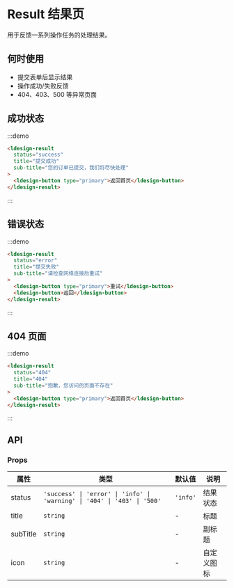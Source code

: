 # Result 结果页

用于反馈一系列操作任务的处理结果。

## 何时使用

- 提交表单后显示结果
- 操作成功/失败反馈
- 404、403、500 等异常页面

## 成功状态

:::demo

```html
<ldesign-result 
  status="success" 
  title="提交成功" 
  sub-title="您的订单已提交，我们将尽快处理"
>
  <ldesign-button type="primary">返回首页</ldesign-button>
</ldesign-result>
```

:::

## 错误状态

:::demo

```html
<ldesign-result 
  status="error" 
  title="提交失败" 
  sub-title="请检查网络连接后重试"
>
  <ldesign-button type="primary">重试</ldesign-button>
  <ldesign-button>返回</ldesign-button>
</ldesign-result>
```

:::

## 404 页面

:::demo

```html
<ldesign-result 
  status="404" 
  title="404" 
  sub-title="抱歉，您访问的页面不存在"
>
  <ldesign-button type="primary">返回首页</ldesign-button>
</ldesign-result>
```

:::

## API

### Props

| 属性 | 类型 | 默认值 | 说明 |
|------|------|--------|------|
| status | `'success' \| 'error' \| 'info' \| 'warning' \| '404' \| '403' \| '500'` | `'info'` | 结果状态 |
| title | `string` | - | 标题 |
| subTitle | `string` | - | 副标题 |
| icon | `string` | - | 自定义图标 |

